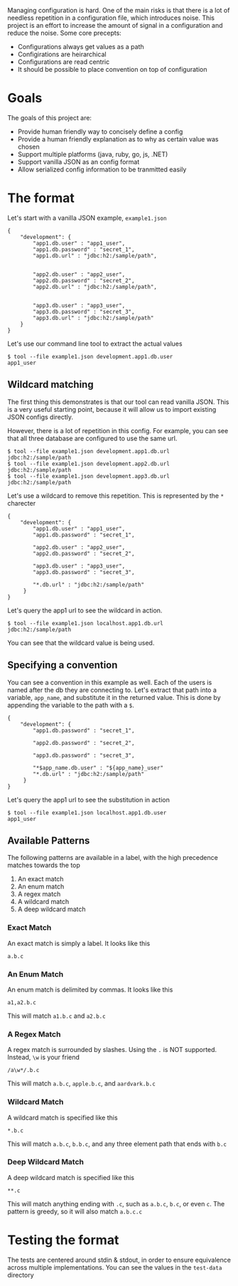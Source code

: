 Managing configuration is hard.  One of the main risks is that there is a lot of needless repetition in a configuration file, which introduces noise.  This project is an effort to increase the amount of signal in a configuration and reduce the noise.  Some core precepts:

* Configurations always get values as a path
* Configirations are heirarchical
* Configurations are read centric
* It should be possible to place convention on top of configuration

# Goals
The goals of this project are:

* Provide human friendly way to concisely define a config
* Provide a human friendly explanation as to why as certain value was chosen
* Support multiple platforms (java, ruby, go, js, .NET)
* Support vanilla JSON as an config format
* Allow serialized config information to be tranmitted easily

# The format
Let's start with a vanilla JSON example, `example1.json`

    {
        "development": {
            "app1.db.user" : "app1_user",
            "app1.db.password" : "secret_1",
            "app1.db.url" : "jdbc:h2:/sample/path",
            

            "app2.db.user" : "app2_user",
            "app2.db.password" : "secret_2",
            "app2.db.url" : "jdbc:h2:/sample/path",
            

            "app3.db.user" : "app3_user",
            "app3.db.password" : "secret_3",
            "app3.db.url" : "jdbc:h2:/sample/path"
        }
    }


Let's use our command line tool to extract the actual values

    $ tool --file example1.json development.app1.db.user
    app1_user

## Wildcard matching
The first thing this demonstrates is that our tool can read vanilla JSON.  This is a very useful starting point, because it will allow us to import existing JSON configs directly.  

However, there is a lot of repetition in this config.  For example, you can see that all three database are configured to use the same url.  

    $ tool --file example1.json development.app1.db.url
    jdbc:h2:/sample/path
    $ tool --file example1.json development.app2.db.url
    jdbc:h2:/sample/path
    $ tool --file example1.json development.app3.db.url
    jdbc:h2:/sample/path

Let's use a wildcard to remove this repetition.  This is represented by the `*` charecter

    {
        "development": {
            "app1.db.user" : "app1_user",
            "app1.db.password" : "secret_1",
            
            "app2.db.user" : "app2_user",
            "app2.db.password" : "secret_2",
            
            "app3.db.user" : "app3_user",
            "app3.db.password" : "secret_3",
            
            "*.db.url" : "jdbc:h2:/sample/path"
         }     
    }

Let's query the app1 url to see the wildcard in action.

    $ tool --file example1.json localhost.app1.db.url
    jdbc:h2:/sample/path

You can see that the wildcard value is being used.

## Specifying a convention
You can see a convention in this example as well.  Each of the users is named after the db they are connecting to.  Let's extract that path into a variable, `app_name`, and substitute it in the returned value.  This is done by appending the variable to the path with a `$`. 

    {
        "development": {
            "app1.db.password" : "secret_1",
            
            "app2.db.password" : "secret_2",
            
            "app3.db.password" : "secret_3",
            
            "*$app_name.db.user" : "${app_name}_user"
            "*.db.url" : "jdbc:h2:/sample/path"
         }     
    }

Let's query the app1 url to see the substitution in action

    $ tool --file example1.json localhost.app1.db.user
    app1_user


## Available Patterns
The following patterns are available in a label, with the high precedence matches towards the top

1. An exact match
1. An enum match
1. A regex match
1. A wildcard match
1. A deep wildcard match

### Exact Match
An exact match is simply a label.  It looks like this

    a.b.c

### An Enum Match
An enum match is delimited by commas.  It looks like this

	a1,a2.b.c

This will match `a1.b.c` and `a2.b.c`

### A Regex Match
A regex match is surrounded by slashes.  Using the `.` is NOT supported.  Instead, `\w` is your friend  

	/a\w*/.b.c

This will match `a.b.c`, `apple.b.c`, and `aardvark.b.c` 

### Wildcard Match
A wildcard match is specified like this

	*.b.c

This will match `a.b.c`, `b.b.c`, and any three element path that ends with `b.c`

### Deep Wildcard Match
A deep wildcard match is specified like this

	**.c

This will match anything ending with `.c`, such as `a.b.c`, `b.c`, or even `c`.  The pattern is greedy, so it will also match `a.b.c.c`

# Testing the format
The tests are centered around stdin & stdout, in order to ensure equivalence across multiple implementations.  You can see the values in the `test-data` directory
